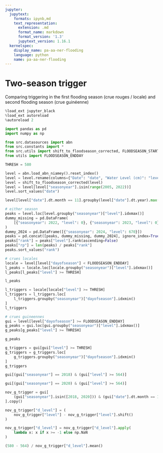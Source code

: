 ```yaml
---
jupyter:
  jupytext:
    formats: ipynb,md
    text_representation:
      extension: .md
      format_name: markdown
      format_version: '1.3'
      jupytext_version: 1.16.1
  kernelspec:
    display_name: pa-aa-ner-flooding
    language: python
    name: pa-aa-ner-flooding
---
```


# Two-season trigger

Comparing triggering in the first flooding season (crue rouges / locale) and
second flooding season (crue guinéenne)

```python
%load_ext jupyter_black
%load_ext autoreload
%autoreload 2
```

```python
import pandas as pd
import numpy as np

from src.datasources import abn
from src.constants import *
from src.utils import shift_to_floodseason_corrected, FLOODSEASON_START
from utils import FLOODSEASON_ENDDAY
```

```python
THRESH = 580
```

```python
level = abn.load_abn_niamey().reset_index()
level = level.rename(columns={"Date": "date", "Water Level (cm)": "level"})
level = shift_to_floodseason_corrected(level)
level = level[level["seasonyear"].isin(range(2005, 2022))]
level.sort_values("date")
```

```python
level[level["date"].dt.month == 11].groupby(level["date"].dt.year).max()
```

```python
# either season
peaks = level.loc[level.groupby("seasonyear")["level"].idxmax()]
dummy_missing = pd.DataFrame(
    [{"seasonyear": 2022, "level": 0}, {"seasonyear": 2023, "level": 0}]
)
dummy_2024 = pd.DataFrame([{"seasonyear": 2024, "level": 670}])
peaks = pd.concat([peaks, dummy_missing, dummy_2024], ignore_index=True)
peaks["rank"] = peaks["level"].rank(ascending=False)
peaks["rp"] = len(peaks) / peaks["rank"]
peaks.sort_values("rank")
```

```python
# crues locales
locale = level[level["dayofseason"] < FLOODSEASON_ENDDAY]
l_peaks = locale.loc[locale.groupby("seasonyear")["level"].idxmax()]
l_peaks[l_peaks["level"] >= THRESH]
```

```python
l_peaks
```

```python
l_triggers = locale[locale["level"] >= THRESH]
l_triggers = l_triggers.loc[
    l_triggers.groupby("seasonyear")["dayofseason"].idxmin()
]
l_triggers
```

```python
# crues guineennes
gui = level[level["dayofseason"] >= FLOODSEASON_ENDDAY]
g_peaks = gui.loc[gui.groupby("seasonyear")["level"].idxmax()]
g_peaks[g_peaks["level"] >= THRESH]
```

```python
g_peaks
```

```python
g_triggers = gui[gui["level"] >= THRESH]
g_triggers = g_triggers.loc[
    g_triggers.groupby("seasonyear")["dayofseason"].idxmin()
]
g_triggers
```

```python
gui[(gui["seasonyear"] == 2018) & (gui["level"] >= 564)]
```

```python
gui[(gui["seasonyear"] == 2020) & (gui["level"] >= 564)]
```

```python
nov_g_trigger = gui[
    (gui["seasonyear"].isin([2018, 2020])) & (gui["date"].dt.month == 11)
].copy()
```

```python
nov_g_trigger["d_level"] = (
    nov_g_trigger["level"] - nov_g_trigger["level"].shift()
)
```

```python
nov_g_trigger["d_level"] = nov_g_trigger["d_level"].apply(
    lambda x: x if x >= -1 else np.NaN
)
```

```python
(580 - 564) / nov_g_trigger["d_level"].mean()
```

```python

```

